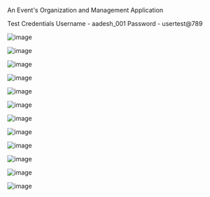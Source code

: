 An Event's Organization and Management Application 

Test Credentials 
Username - aadesh_001 
Password - usertest@789

![image](https://github.com/Aadesh098/celestia/assets/48157409/87b44fd0-4dac-4e6c-b88c-ae31663f3df3)

![image](https://github.com/Aadesh098/celestia/assets/48157409/d6342de6-e236-446e-868c-03e81efd202e)

![image](https://github.com/Aadesh098/celestia/assets/48157409/f63fa4b7-d1ed-49d0-a9af-1c4f1e1da8de)

![image](https://github.com/Aadesh098/celestia/assets/48157409/22b54867-0e60-4eda-ac37-2b9fb511d869)

![image](https://github.com/Aadesh098/celestia/assets/48157409/f8017268-51d7-4d6b-b9a5-ac7c9e4a4775)

![image](https://github.com/Aadesh098/celestia/assets/48157409/9a45774e-f143-468c-b4b9-8fc5c66a4a8c)

![image](https://github.com/Aadesh098/celestia/assets/48157409/32e1eb00-35b0-4593-9ed9-dca85559f7e6)

![image](https://github.com/Aadesh098/celestia/assets/48157409/e4274e77-238b-4371-b3b8-8b1fed022baf)

![image](https://github.com/Aadesh098/celestia/assets/48157409/0d3e06dc-0e77-44af-b2cf-e573e167e163)

![image](https://github.com/Aadesh098/celestia/assets/48157409/474dddeb-d667-48e3-a9be-db575736abf4)

![image](https://github.com/Aadesh098/celestia/assets/48157409/7fd9f562-2262-48a2-a4db-49721d480548)

![image](https://github.com/Aadesh098/celestia/assets/48157409/62a9ef6f-19ac-4f6a-bd3b-24e8724aab8b)
